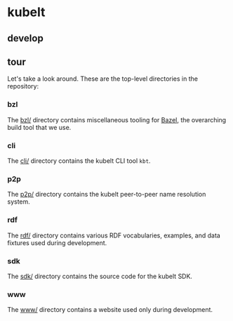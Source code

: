 # kubelt

## develop

## tour

Let's take a look around. These are the top-level directories in the repository:

### bzl

The [bzl/](bzl/) directory contains miscellaneous tooling for [Bazel](https://bazel.build/), the overarching build tool that we use.

### cli

The [cli/](cli/) directory contains the kubelt CLI tool `kbt`.

### p2p

The [p2p/](p2p/) directory contains the kubelt peer-to-peer name resolution system.

### rdf

The [rdf/](rdf/) directory contains various RDF vocabularies, examples, and data fixtures used during development.

### sdk

The [sdk/](sdk/) directory contains the source code for the kubelt SDK.

### www

The [www/](www/) directory contains a website used only during development.
